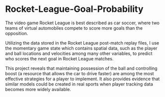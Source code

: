 # Rocket-League-Goal-Probability

The video game Rocket League is best described as car soccer, where two teams of virtual automobiles compete to score more goals than the opposition. 

Utilizing the data stored in the Rocket League post-match replay files, I use the momentary game state which contains spatial data, such as the player and ball locations and velocities among many other variables, to predict who scores the next goal in Rocket League matches. 

This project reveals that maintaining possession of the ball and controlling boost (a resource that allows the car to drive faster) are among the most effective strategies for a player to implement. It also provides evidence that similar models could be created in real sports when player tracking data becomes more widely available. 
